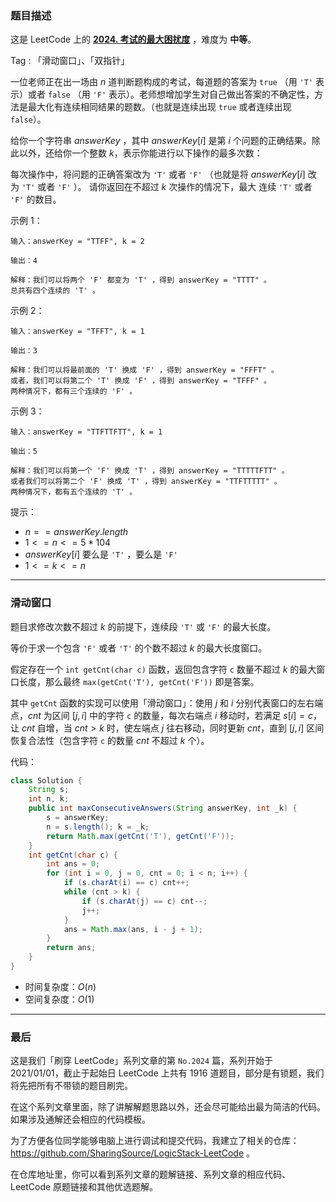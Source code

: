 ### 题目描述

这是 LeetCode 上的 **[2024. 考试的最大困扰度](https://leetcode-cn.com/problems/maximize-the-confusion-of-an-exam/solution/by-ac_oier-2rii/)** ，难度为 **中等**。

Tag : 「滑动窗口」、「双指针」



一位老师正在出一场由 $n$ 道判断题构成的考试，每道题的答案为 `true` （用 `'T'` 表示）或者 `false` （用 `'F'` 表示）。老师想增加学生对自己做出答案的不确定性，方法是最大化有连续相同结果的题数。（也就是连续出现 `true` 或者连续出现 `false`）。

给你一个字符串 $answerKey$ ，其中 $answerKey[i]$ 是第 $i$ 个问题的正确结果。除此以外，还给你一个整数 $k$，表示你能进行以下操作的最多次数：

每次操作中，将问题的正确答案改为 `'T'` 或者 `'F'` （也就是将 $answerKey[i]$ 改为 `'T'` 或者 `'F'` ）。
请你返回在不超过 $k$ 次操作的情况下，最大 连续 `'T'` 或者 `'F'` 的数目。

示例 1：
```
输入：answerKey = "TTFF", k = 2

输出：4

解释：我们可以将两个 'F' 都变为 'T' ，得到 answerKey = "TTTT" 。
总共有四个连续的 'T' 。
```
示例 2：
```
输入：answerKey = "TFFT", k = 1

输出：3

解释：我们可以将最前面的 'T' 换成 'F' ，得到 answerKey = "FFFT" 。
或者，我们可以将第二个 'T' 换成 'F' ，得到 answerKey = "TFFF" 。
两种情况下，都有三个连续的 'F' 。
```
示例 3：
```
输入：answerKey = "TTFTTFTT", k = 1

输出：5

解释：我们可以将第一个 'F' 换成 'T' ，得到 answerKey = "TTTTTFTT" 。
或者我们可以将第二个 'F' 换成 'T' ，得到 answerKey = "TTFTTTTT" 。
两种情况下，都有五个连续的 'T' 。
```

提示：
* $n == answerKey.length$
* $1 <= n <= 5 * 104$
* $answerKey[i]$ 要么是 `'T'` ，要么是 `'F'`
* $1 <= k <= n$

---

### 滑动窗口

题目求修改次数不超过 $k$ 的前提下，连续段 `'T'` 或 `'F'` 的最大长度。

等价于求一个包含 `'F'` 或者 `'T'` 的个数不超过 $k$ 的最大长度窗口。

假定存在一个 `int getCnt(char c)` 函数，返回包含字符 `c` 数量不超过 $k$ 的最大窗口长度，那么最终 `max(getCnt('T'), getCnt('F'))` 即是答案。

其中 `getCnt` 函数的实现可以使用「滑动窗口」：使用 $j$ 和 $i$ 分别代表窗口的左右端点，$cnt$ 为区间 $[j, i]$ 中的字符 `c` 的数量，每次右端点 $i$ 移动时，若满足 $s[i] = c$，让 $cnt$ 自增，当 $cnt > k$ 时，使左端点 $j$ 往右移动，同时更新 $cnt$，直到 $[j, i]$ 区间恢复合法性（包含字符 `c` 的数量 $cnt$ 不超过 $k$ 个）。

代码：
```java
class Solution {
    String s;
    int n, k;
    public int maxConsecutiveAnswers(String answerKey, int _k) {
        s = answerKey;
        n = s.length(); k = _k;
        return Math.max(getCnt('T'), getCnt('F'));
    }
    int getCnt(char c) {
        int ans = 0;
        for (int i = 0, j = 0, cnt = 0; i < n; i++) {
            if (s.charAt(i) == c) cnt++;
            while (cnt > k) {
                if (s.charAt(j) == c) cnt--;
                j++;
            }
            ans = Math.max(ans, i - j + 1);
        }
        return ans;
    }
}
```
* 时间复杂度：$O(n)$
* 空间复杂度：$O(1)$

---

### 最后

这是我们「刷穿 LeetCode」系列文章的第 `No.2024` 篇，系列开始于 2021/01/01，截止于起始日 LeetCode 上共有 1916 道题目，部分是有锁题，我们将先把所有不带锁的题目刷完。

在这个系列文章里面，除了讲解解题思路以外，还会尽可能给出最为简洁的代码。如果涉及通解还会相应的代码模板。

为了方便各位同学能够电脑上进行调试和提交代码，我建立了相关的仓库：https://github.com/SharingSource/LogicStack-LeetCode 。

在仓库地址里，你可以看到系列文章的题解链接、系列文章的相应代码、LeetCode 原题链接和其他优选题解。

